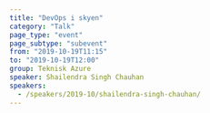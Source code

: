 ```yaml
---
title: "DevOps i skyen"
category: "Talk"
page_type: "event"
page_subtype: "subevent"
from: "2019-10-19T11:15"
to: "2019-10-19T12:00"
group: Teknisk Azure
speaker: Shailendra Singh Chauhan
speakers:
  - /speakers/2019-10/shailendra-singh-chauhan/
---
```



